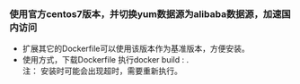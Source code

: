 ### 使用官方centos7版本，并切换yum数据源为alibaba数据源，加速国内访问
- 扩展其它的Dockerfile可以使用该版本作为基准版本，方便安装。
- 使用方式，下载Dockerfile 执行docker build <image name>:<version> .  
  注：
	安装时可能会出现超时，需要重新执行。